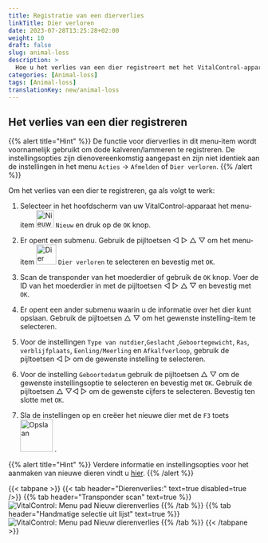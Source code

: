 ```yaml
---
title: Registratie van een dierverlies
linkTitle: Dier verloren
date: 2023-07-28T13:25:28+02:00
weight: 10
draft: false
slug: animal-loss
description: >
  Hoe u het verlies van een dier registreert met het VitalControl-apparaat.
categories: [Animal-loss]
tags: [Animal-loss]
translationKey: new/animal-loss
---
```

## Het verlies van een dier registreren

{{% alert title="Hint" %}}
De functie voor dierverlies in dit menu-item wordt voornamelijk gebruikt om dode kalveren/lammeren te registreren. De instellingsopties zijn dienovereenkomstig aangepast en zijn niet identiek aan de instellingen in het menu `Acties` -> `Afmelden` of `Dier verloren`.
{{% /alert %}}

Om het verlies van een dier te registreren, ga als volgt te werk:

1. Selecteer in het hoofdscherm van uw VitalControl-apparaat het menu-item <img src="/icons/main/new-animal.svg" width="35" align="bottom" alt="Nieuw dier" /> `Nieuw` en druk op de `OK` knop.

2. Er opent een submenu. Gebruik de pijltoetsen ◁ ▷ △ ▽ om het menu-item <img src="/icons/main/stillbirth.svg" width="40" align="bottom" alt="Dier verloren" /> `Dier verloren` te selecteren en bevestig met `OK`.

3. Scan de transponder van het moederdier of gebruik de `OK` knop. Voer de ID van het moederdier in met de pijltoetsen ◁ ▷ △ ▽ en bevestig met `OK`.

4. Er opent een ander submenu waarin u de informatie over het dier kunt opslaan. Gebruik de pijltoetsen △ ▽ om het gewenste instelling-item te selecteren.

5. Voor de instellingen `Type van nutdier`,`Geslacht` ,`Geboortegewicht`, `Ras`, `verblijfplaats`, `Eenling/Meerling` en `Afkalfverloop`, gebruik de pijltoetsen ◁ ▷ om de gewenste instelling te selecteren.

6. Voor de instelling `Geboortedatum` gebruik de pijltoetsen △ ▽ om de gewenste instellingsoptie te selecteren en bevestig met `OK`. Gebruik de pijltoetsen △ ▽◁ ▷ om de gewenste cijfers te selecteren. Bevestig ten slotte met `OK`.

7. Sla de instellingen op en creëer het nieuwe dier met de `F3` toets &nbsp;<img src="/icons/footer/save_exit.svg" width="65" align="bottom" alt="Opslaan" />&nbsp;.

{{% alert title="Hint" %}}
Verdere informatie en instellingsopties voor het aanmaken van nieuwe dieren vindt u [hier](../../settings/animal-registration/).
{{% /alert %}}


{{< tabpane >}}
{{< tab header="Dierenverlies:" text=true disabled=true />}}
{{% tab header="Transponder scan" text=true %}}
 ![VitalControl: Menu pad Nieuw dierenverlies](../images/animalloss-scan.png "Registreer het verlies van een dier")
{{% /tab %}}
{{% tab header="Handmatige selectie uit lijst" text=true %}}
 ![VitalControl: Menu pad Nieuw dierenverlies](../images/animalloss.png "Registreer het verlies van een dier")
{{% /tab %}}
{{< /tabpane >}}

